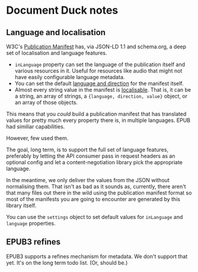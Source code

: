 # Document Duck notes

## Language and localisation

W3C's [Publication Manifest](https://www.w3.org/TR/pub-manifest/) has, via JSON-LD 1.1 and schema.org, a deep set of localisation and language features.

- `inLanguage` property can set the language of the publication itself and various resources in it. Useful for resources like audio that might not have easily configurable language metadata.
- You can set the default [language and direction](https://www.w3.org/TR/pub-manifest/#manifest-lang-dir) for the manifest itself.
- Almost every string value in the manifest is [localisable](https://www.w3.org/TR/pub-manifest/#value-localizable-string). That is, it can be a string, an array of strings, a `{language, direction, value}` object, or an array of those objects.

This means that you _could_ build a publication manifest that has translated values for pretty much every property there is, in multiple languages. EPUB had similiar capabilities.

However, few used them.

The goal, long term, is to support the full set of language features, preferably by letting the API consumer pass in request headers as an optional config and let a content-negotiation library pick the appropriate language.

In the meantime, we only deliver the values from the JSON without normalising them. That isn't as bad as it sounds as, currently, there aren't that many files out there in the wild using the publication manifest format so most of the manifests you are going to encounter are generated by this library itself.

You can use the `settings` object to set default values for `inLanguage` and `language` properties.

## EPUB3 refines

EPUB3 supports a refines mechanism for metadata. We don't support that yet. It's on the long term todo list. (Or, should be.)
